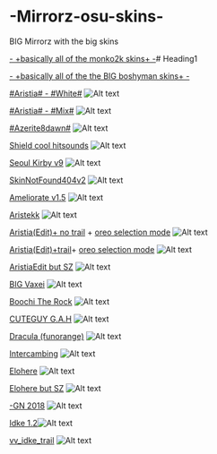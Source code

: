 # -Mirrorz-osu-skins-

BIG Mirrorz with the big skins


[- +basically all of the monko2k skins+ -](https://monko2k.xyz/skins)# Heading1

[- +basically all of the the BIG boshyman skins+ -](https://docs.google.com/spreadsheets/d/1QR9RgX_AGZZUHCthCOZGXrIjiNU0tqcIo0X-yBjt-98/edit#gid=0)










[#Aristia# - #White#](https://mega.nz/file/3CR10YLY#WrhKxXepeVhSauqRY2Xflscags5w9cqncVKXdlH0esY)
![Alt text](https://i.imgur.com/9mREp6X.png://full/path/to/img.jpg "Optional title")



[#Aristia# - #Mix#](https://mega.nz/file/SeZA2SqS#ttnDGGKK5q-gIDFKfY5NOnS94yMC5Wdx24WWReD9Kl0)
![Alt text](https://i.imgur.com/KgORmxZ.png://full/path/to/img.jpg "Optional title")



[#Azerite8dawn#](http://www.mediafire.com/file/igdja1s7gberzck/%2523Azerite_%2528osu_player84%2529_%25232.osk/file)
![Alt text](https://i.imgur.com/oPTCmOn.png/KgORmxZ.png://full/path/to/img.jpg "Optional title")



[Shield cool hitsounds](https://drive.google.com/file/d/1lluh-sODyZjd4Ii67ZkDozR98omxOair/view)
![Alt text](https://i.imgur.com/99HrbBJ.png://full/path/to/img.jpg "Optional title")



[Seoul Kirby v9](https://www.mediafire.com/file/muj1vncr1msalgr/-+_Seoul_v9_Personal_Skin_Kirby.osk/file)
![Alt text](https://i.imgur.com/1mFYHVW.png://full/path/to/img.jpg "Optional title")



[SkinNotFound404v2](https://www.mediafire.com/file/xntqi7ms52y2e61/404_SkinNotFound_v2.osk/file)
![Alt text](https://i.imgur.com/72z92Hb.png://full/path/to/img.jpg "Optional title")



[Ameliorate v1.5](https://drive.google.com/file/d/1fUAjD_0jVKrObaHUCw7orqnwhXfsBa6n/view)
![Alt text](https://i.imgur.com/ftiTRE1.png://full/path/to/img.jpg "Optional title")




[Aristekk](https://mega.nz/file/Cq5FEK7A#8-GUO9q9UDmgaPh4maFex1C3AEonL0AKBFrBPnPf0T0)
![Alt text](https://i.imgur.com/CtYHngX.png://full/path/to/img.jpg "Optional title")



[Aristia(Edit)+ no trail](https://www.mediafire.com/file/wxh5t1xfa3kpncd/Aristia%2528Edit%2529.osk/file) + [oreo selection mode](https://www.mediafire.com/file/5mm0bt6f4chsbuv/selection-mode@2x.png/file)
![Alt text](https://i.imgur.com/aXU75Uv.png://full/path/to/img.jpg "Optional title")



[Aristia(Edit)+trail](https://www.mediafire.com/file/fmmuq6020lb8sda/Aristia%2528Edit%2529+trail.osk/file)+ [oreo selection mode](https://www.mediafire.com/file/5mm0bt6f4chsbuv/selection-mode@2x.png/file)
![Alt text](https://i.imgur.com/MovwB4i.png://full/path/to/img.jpg "Optional title")



[AristiaEdit but SZ](https://github.com/rudj-skinhub/woal/raw/tyfh/lifeline/AristiaEdit%20but%20SZ.osk)
![Alt text](https://i.imgur.com/OxhQoo3.png://full/path/to/img.jpg "Optional title")



[BIG Vaxei](https://joofixd.s-ul.eu/Idc2Mdek)
![Alt text](https://i.imgur.com/dJ5Xdgc.png://full/path/to/img.jpg "Optional title")



[Boochi The Rock](https://drive.google.com/file/d/1iWg4mj1NwcPTMoDtLP7GT6ZreVbroq6g/view)
![Alt text](https://i.imgur.com/wmKLEfP.png://full/path/to/img.jpg "Optional title")



[CUTEGUY G.A.H](https://www.mediafire.com/file/k51zrq9bhby8u31/CUTEGUY_G.A.H.osk/file)
![Alt text](https://i.imgur.com/IOyPyEu.png://full/path/to/img.jpg "Optional title")



[Dracula (funorange)](https://joofixd.s-ul.eu/2JwFiizy)
![Alt text](https://i.imgur.com/wdlI6N1.png://full/path/to/img.jpg "Optional title")



[Intercambing](https://mega.nz/file/9Sg0nIKT#9GdSB4Z9TaaUmP4k8SblS2Vgwkb5v8hnHilBbW8GoDI)
![Alt text](https://i.imgur.com/jEKb0CI.png://full/path/to/img.jpg "Optional title")



[Elohere](https://melonsoda0730.s-ul.eu/GmiyXtwx)
![Alt text](https://i.imgur.com/Izfpgxe.png://full/path/to/img.jpg "Optional title")



[Elohere but SZ](https://github.com/rudj-skinhub/woal/raw/tyfh/lifeline/elohere%20but%20SZ.osk)
![Alt text](https://i.imgur.com/mOzNyt9.png://full/path/to/img.jpg "Optional title")



[-GN 2018](https://osuskins.net/skin/nrnkSwg)
![Alt text](https://i.imgur.com/VezLorq.png://full/path/to/img.jpg "Optional title")



[Idke 1.2](https://drive.google.com/drive/folders/1cILC3sDDPapW4Wedt5z9z7L5ZLrZsZ8x)![Alt text](https://i.imgur.com/9fml51j.png://full/path/to/img.jpg "Optional title")




[vv_idke_trail](https://www.mediafire.com/file/5g81w12zq3w39kf/vv_idke_trail.osk/file)
![Alt text](https://i.imgur.com/nrKnt7m.png://full/path/to/img.jpg "Optional title")
